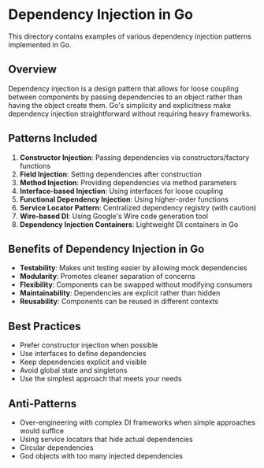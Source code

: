 # Dependency Injection in Go

This directory contains examples of various dependency injection patterns implemented in Go.

## Overview

Dependency injection is a design pattern that allows for loose coupling between components by passing dependencies to an object rather than having the object create them. Go's simplicity and explicitness make dependency injection straightforward without requiring heavy frameworks.

## Patterns Included

1. **Constructor Injection**: Passing dependencies via constructors/factory functions
2. **Field Injection**: Setting dependencies after construction
3. **Method Injection**: Providing dependencies via method parameters
4. **Interface-based Injection**: Using interfaces for loose coupling
5. **Functional Dependency Injection**: Using higher-order functions
6. **Service Locator Pattern**: Centralized dependency registry (with caution)
7. **Wire-based DI**: Using Google's Wire code generation tool
8. **Dependency Injection Containers**: Lightweight DI containers in Go

## Benefits of Dependency Injection in Go

- **Testability**: Makes unit testing easier by allowing mock dependencies
- **Modularity**: Promotes cleaner separation of concerns
- **Flexibility**: Components can be swapped without modifying consumers
- **Maintainability**: Dependencies are explicit rather than hidden
- **Reusability**: Components can be reused in different contexts

## Best Practices

- Prefer constructor injection when possible
- Use interfaces to define dependencies
- Keep dependencies explicit and visible
- Avoid global state and singletons
- Use the simplest approach that meets your needs

## Anti-Patterns

- Over-engineering with complex DI frameworks when simple approaches would suffice
- Using service locators that hide actual dependencies
- Circular dependencies
- God objects with too many injected dependencies
